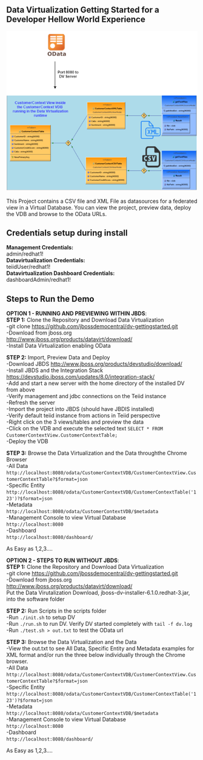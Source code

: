 ## Data Virtualization Getting Started for a Developer Hellow World Experience

![alt text](https://raw.githubusercontent.com/jbossdemocentral/dv-gettingstarted/master/docs/images/dvdemo-gettingstarted2.png "Teiid VDBs")  

This Project contains a CSV file and XML File as datasources for a federated view in a Virtual Database.  You can view the project, preview data, deploy the VDB and browse to the OData URLs. 

## Credentials setup during install

**Management Credentials:**  
admin/redhat1!  
**Datavirtualization Credentials:**  
teiidUser/redhat1!  
**Datavirtualization Dashboard Credentials:**  
dashboardAdmin/redhat1!

## Steps to Run the Demo

**OPTION 1 - RUNNING AND PREVIEWING WITHIN JBDS**:  
**STEP 1:** Clone the Repository and Download Data Virtualization  
-git clone https://github.com/jbossdemocentral/dv-gettingstarted.git  
-Download from jboss.org http://www.jboss.org/products/datavirt/download/  
-Install Data Virtualization enabling OData  
  
**STEP 2:** Import, Preview Data and Deploy  
-Download JBDS http://www.jboss.org/products/devstudio/download/  
-Install JBDS and the Integration Stack https://devstudio.jboss.com/updates/8.0/integration-stack/  
-Add and start a new server with the home directory of the installed DV from above  
-Verify management and jdbc connections on the Teiid instance  
-Refresh the server  
-Import the project into JBDS (should have JBDIS installed)  
-Verify default teiid instance from actions in Teiid perspective  
-Right click on the 3 views/tables and preview the data  
-Click on the VDB and execute the selected text ```SELECT * FROM CustomerContextView.CustomerContextTable;```  
-Deploy the VDB  
  
**STEP 3:** Browse the Data Virtualization and the Data throughthe Chrome Browser  
-All Data  
		```http://localhost:8080/odata/CustomerContextVDB/CustomerContextView.CustomerContextTable?$format=json```  
-Specific Entity  
		```http://localhost:8080/odata/CustomerContextVDB/CustomerContextTable('123')?$format=json```   
-Metadata  
		```http://localhost:8080/odata/CustomerContextVDB/$metadata```     
-Management Console to view Virtual Database  
		```http://localhost:8080```  
-Dashboard  
		```http://localhost:8080/dashboard/```  
  
As Easy as 1,2,3....   

**OPTION 2 - STEPS TO RUN WITHOUT JBDS**:  
**STEP 1:** Clone the Repository and Download Data Virtualization  
-git clone https://github.com/jbossdemocentral/dv-gettingstarted.git  
-Download from jboss.org http://www.jboss.org/products/datavirt/download/  
Put the Data Virutalization Download, jboss-dv-installer-6.1.0.redhat-3.jar, into the software folder  
  
**STEP 2:** Run Scripts in the scripts folder  
-Run ```./init.sh``` to setup DV  
-Run ```./run.sh``` to run DV.  Verify DV started completely with ```tail -f dv.log```   
-Run ```./test.sh > out.txt``` to test the OData url  
  
**STEP 3:** Browse the Data Virtualization and the Data  
-View the out.txt to see All Data, Specific Entity and Metadata examples for XML format and/or run the three below individually through the Chrome  browser.  
-All Data  
		```http://localhost:8080/odata/CustomerContextVDB/CustomerContextView.CustomerContextTable?$format=json```  
-Specific Entity  
		```http://localhost:8080/odata/CustomerContextVDB/CustomerContextTable('123')?$format=json```   
-Metadata  
		```http://localhost:8080/odata/CustomerContextVDB/$metadata```     
-Management Console to view Virtual Database  
		```http://localhost:8080```  
-Dashboard  
		```http://localhost:8080/dashboard/``` 
 
As Easy as 1,2,3....  


